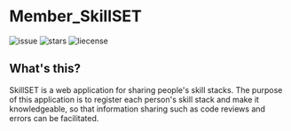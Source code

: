 # Member_SkillSET

![issue](https://img.shields.io/github/issues/hihumikan/member_skillset?style=flat-square&logo=appveyor)
![stars](https://img.shields.io/github/stars/hihumikan/member_skillset?style=flat-square&logo=appveyor)
![liecense](https://img.shields.io/github/license/hihumikan/member_skillset?style=flat-square&logo=appveyor)

## What's this?
SkillSET is a web application for sharing people's skill stacks.
The purpose of this application is to register each person's skill stack and make it knowledgeable, so that information sharing such as code reviews and errors can be facilitated.
